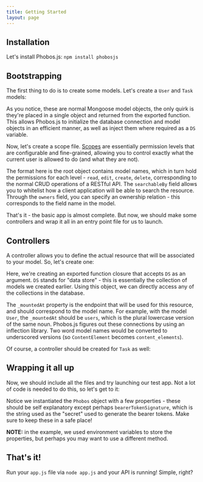 ```yaml
---
title: Getting Started
layout: page
---
```

## Installation

Let's install Phobos.js: `npm install phobosjs`

## Bootstrapping

The first thing to do is to create some models. Let's create a `User` and `Task` models:

<script src="https://gist.github.com/mtimofiiv/757ac6a02f2420cc9911.js?file=schema.js"></script>

As you notice, these are normal Mongoose model objects, the only quirk is they're placed in a single object and returned from the exported function. This allows Phobos.js to initialize the database connection and model objects in an efficient manner, as well as inject them where required as a `DS` variable.

Now, let's create a scope file. [Scopes](/core-conepts#scopes) are essentially permission levels that are configurable and fine-grained, allowing you to control exactly what the current user is allowed to do (and what they are not).

<script src="https://gist.github.com/mtimofiiv/757ac6a02f2420cc9911.js?file=scope.js"></script>

The format here is the root object contains model names, which in turn hold the permissions for each level - `read`, `edit`, `create`, `delete`, corresponding to the normal CRUD operations of a RESTful API. The `searchableBy` field allows you to whitelist how a client application will be able to search the resource. Through the `owners` field, you can specify an ownership relation - this corresponds to the field name in the model.

That's it - the basic app is almost complete. But now, we should make some controllers and wrap it all in an entry point file for us to launch.

## Controllers

A controller allows you to define the actual resource that will be associated to your model. So, let's create one:

<script src="https://gist.github.com/mtimofiiv/757ac6a02f2420cc9911.js?file=user_controller.js"></script>

Here, we're creating an exported function closure that accepts `DS` as an argument. `DS` stands for "data store" - this is essentially the collection of models we created earlier. Using this object, we can directly access any of the collections in the database.

The `_mountedAt` property is the endpoint that will be used for this resource, and should correspond to the model name. For example, with the model `User`, the `_mountedAt` should be `users`, which is the plural lowercase version of the same noun. Phobos.js figures out these connections by using an inflection library. Two word model names would be converted to underscored versions (so `ContentElement` becomes `content_elements`).

Of course, a controller should be created for `Task` as well:

<script src="https://gist.github.com/mtimofiiv/757ac6a02f2420cc9911.js?file=task_controller.js"></script>

## Wrapping it all up

Now, we should include all the files and try launching our test app. Not a lot of code is needed to do this, so let's get to it:

<script src="https://gist.github.com/mtimofiiv/757ac6a02f2420cc9911.js?file=app.js"></script>

Notice we instantiated the `Phobos` object with a few properties - these should be self explanatory except perhaps `bearerTokenSignature`, which is the string used as the "secret" used to generate the bearer tokens. Make sure to keep these in a safe place!

__NOTE:__ in the example, we used environment variables to store the properties, but perhaps you may want to use a different method.

## That's it!

Run your `app.js` file via `node app.js` and your API is running! Simple, right?

